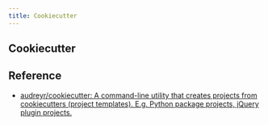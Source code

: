 ```yaml
---
title: Cookiecutter
---
```


## Cookiecutter



## Reference
* [audreyr/cookiecutter: A command-line utility that creates projects from cookiecutters (project templates). E.g. Python package projects, jQuery plugin projects.](https://github.com/audreyr/cookiecutter)
